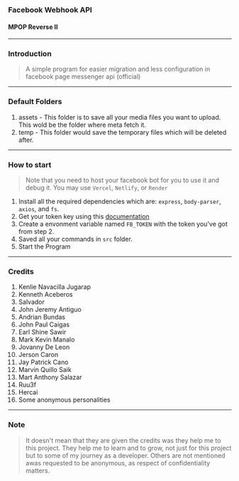 ### Facebook Webhook API
#### MPOP Reverse II

---
### Introduction

> A simple program for easier migration and less configuration in facebook page messenger api (official)

---
### Default Folders

1. assets - This folder is to save all your media files you want to upload. This wold be the folder where meta fetch it.
2. temp - This folder would save the temporary files which will be deleted after.

---
### How to start

> Note that you need to host your facebook bot for you to use it and debug it. You may use `Vercel`, `Netlify`, or `Render`

1. Install all the required dependencies which are: `express`, `body-parser`, `axios`, and `fs`.
2. Get your token key using this [documentation](https://github.com/muhammadoren/Ai-Page-Bot/blob/main/README.md)
3. Create a envonment variable named `FB_TOKEN` with the token you've got from step 2.
4. Saved all your commands in `src` folder.
5. Start the Program

---
### Credits

1. Kenlie Navacilla Jugarap
2. Kenneth Aceberos
3. Salvador
4. John Jeremy Antiguo
5. Andrian Bundas
6. John Paul Caigas
7. Earl Shine Sawir
8. Mark Kevin Manalo
9. Jovanny De Leon
10. Jerson Caron
11. Jay Patrick Cano
12. Marvin Quillo Saik
13. Mart Anthony Salazar
14. Ruu3f
15. Hercai
16. Some anonymous personalities

---
### Note

> It doesn't mean that they are given the credits was they help me to this project.
They help me to learn and to grow, not just for this project but to some of my journey as a
developer. Others are not mentioned awas requested to be anonymous, as respect of confidentiality matters.
